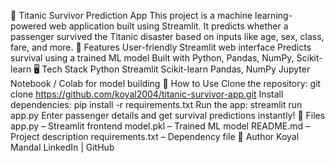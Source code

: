 🧠 Titanic Survivor Prediction App
This project is a machine learning-powered web application built using Streamlit. It predicts whether a passenger survived the Titanic disaster based on inputs like age, sex, class, fare, and more.
🚀 Features
User-friendly Streamlit web interface
Predicts survival using a trained ML model
Built with Python, Pandas, NumPy, Scikit-learn
🖥️ Tech Stack
Python
Streamlit
Scikit-learn
Pandas, NumPy
Jupyter Notebook / Colab for model building
🧪 How to Use
Clone the repository:
git clone https://github.com/koyal2004/titanic-survivor-app.git
Install dependencies:
pip install -r requirements.txt
Run the app:
streamlit run app.py
Enter passenger details and get survival predictions instantly!
📁 Files
app.py – Streamlit frontend
model.pkl – Trained ML model
README.md – Project description
requirements.txt – Dependency file
👤 Author
Koyal Mandal
LinkedIn | GitHub